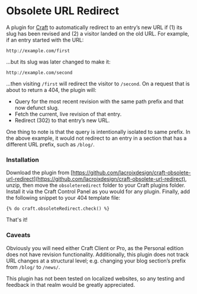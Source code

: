 # Obsolete URL Redirect

A plugin for [Craft](http://buildwithcraft.com/) to automatically redirect to an entry’s new URL if (1) its slug has been revised and (2) a visitor landed on the old URL. For example, if an entry started with the URL:

```
http://example.com/first
```

...but its slug was later changed to make it:

```
http://example.com/second
```

...then visiting `/first` will redirect the visitor to `/second`. On a request that is about to return a 404, the plugin will:

- Query for the most recent revision with the same path prefix and that now defunct slug.
- Fetch the current, live revision of that entry.
- Redirect (302) to that entry’s new URL.

One thing to note is that the query is intentionally isolated to same prefix. In the above example, it would not redirect to an entry in a section that has a different URL prefix, such as `/blog/`.

### Installation

Download the plugin from [https://github.com/lacroixdesign/craft-obsolete-url-redirect](https://github.com/lacroixdesign/craft-obsolete-url-redirect), unzip, then move the `obsoleteredirect` folder to your Craft plugins folder. Install it via the Craft Control Panel as you would for any plugin. Finally, add the following snippet to your 404 template file:

```twig
{% do craft.obsoleteRedirect.check() %}
```

That's it!

### Caveats

Obviously you will need either Craft Client or Pro, as the Personal edition does not have revision functionality. Additionally, this plugin does not track URL changes at a structural level; e.g. changing your blog section’s prefix from `/blog/` to `/news/`.

This plugin has not been tested on localized websites, so any testing and feedback in that realm would be greatly appreciated.
